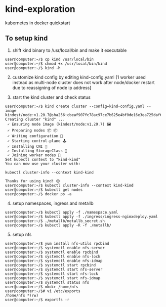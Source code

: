 # kind-exploration
kubernetes in docker quickstart


## To setup kind

1. shift kind binary to /usr/local/bin and make it executable
```
user@computer:~/$ cp kind /usr/local/bin
user@computer:~/$ chmod +x /usr/local/bin/kind
user@computer:~/$ kind -h
```

2. customize kind config by editing kind-config.yaml [1 worker used instead as multi-node cluster does not work after node/docker restart due to reassigning of node ip address]

3. start the kind cluster and check status
```
user@computer:~/$ kind create cluster --config=kind-config.yaml --image kindest/node:v1.20.7@sha256:cbeaf907fc78ac97ce7b625e4bf0de16e3ea725daf6b04f930bd14c67c671ff9
Creating cluster "kind" ...
 ✓ Ensuring node image (kindest/node:v1.20.7) 🖼
 ✓ Preparing nodes 📦 📦
 ✓ Writing configuration 📜
 ✓ Starting control-plane 🕹️
 ✓ Installing CNI 🔌
 ✓ Installing StorageClass 💾
 ✓ Joining worker nodes 🚜
Set kubectl context to "kind-kind"
You can now use your cluster with:

kubectl cluster-info --context kind-kind

Thanks for using kind! 😊
user@computer:~/$ kubectl cluster-info --context kind-kind
user@computer:~/$ kubectl get nodes
user@computer:~/$ docker ps -a
```

4. setup namespaces, ingress and metallb
```
user@computer:~/$ kubectl apply -f ./namespace.yaml
user@computer:~/$ kubectl apply -f ./ingress/ingress-nginxdeploy.yaml
user@computer:~/$ ./metallb/metallb_secret.sh
user@computer:~/$ kubectl apply -R -f ./metallb/
```

5. setup nfs
```
user@computer:~/$ yum install nfs-utils rpcbind
user@computer:~/$ systemctl enable nfs-server
user@computer:~/$ systemctl enable rpcbind
user@computer:~/$ systemctl enable nfs-lock
user@computer:~/$ systemctl enable nfs-idmap
user@computer:~/$ systemctl start rpcbind
user@computer:~/$ systemctl start nfs-server
user@computer:~/$ systemctl start nfs-lock
user@computer:~/$ systemctl start nfs-idmap
user@computer:~/$ systemctl status nfs
user@computer:~/$ mkdir /home/nfs
user@computer:~/$# vi /etc/exports
/home/nfs *(rw)
user@computer:~/$ exportfs -r
```
